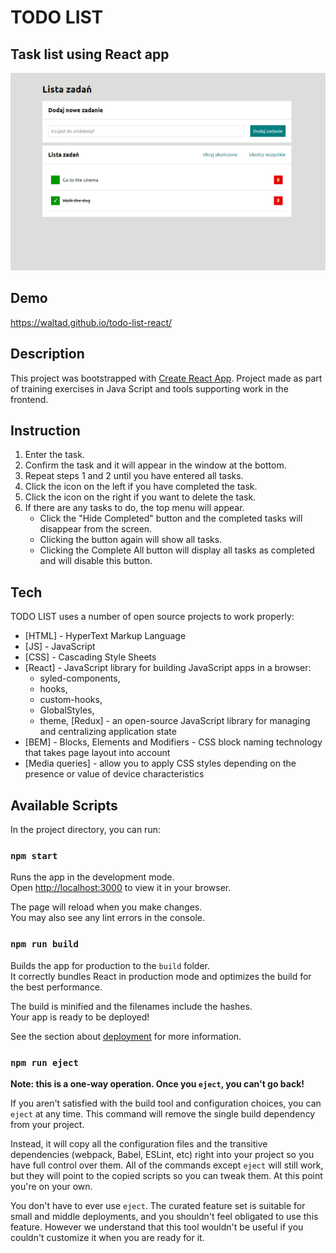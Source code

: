 # TODO LIST

## Task list using React app

![TO-DO LIST PRESENTATION](public/Introduction.gif)

## Demo

<https://waltad.github.io/todo-list-react/>

## Description

This project was bootstrapped with [Create React App](https://github.com/facebook/create-react-app).
Project made as part of training exercises in Java Script and tools supporting work in the frontend.

## Instruction

1. Enter the task.
2. Confirm the task and it will appear in the window at the bottom.
3. Repeat steps 1 and 2 until you have entered all tasks.
4. Click the icon on the left if you have completed the task.
5. Click the icon on the right if you want to delete the task.
6. If there are any tasks to do, the top menu will appear.
   - Click the "Hide Completed" button and the completed tasks will disappear from the screen.
   - Clicking the button again will show all tasks.
   - Clicking the Complete All button will display all tasks as completed and will disable this button.

## Tech

TODO LIST uses a number of open source projects to work properly:

- [HTML] - HyperText Markup Language
- [JS] - JavaScript
- [CSS] - Cascading Style Sheets
- [React] - JavaScript library for building JavaScript apps in a browser:
  * syled-components,
  * hooks,
  * custom-hooks,
  * GlobalStyles,
  * theme,
  [Redux] - an open-source JavaScript library for managing and centralizing application state
- [BEM] - Blocks, Elements and Modifiers - CSS block naming technology that takes page layout into account
- [Media queries] - allow you to apply CSS styles depending on the presence or value of device characteristics

## Available Scripts

In the project directory, you can run:

### `npm start`

Runs the app in the development mode.\
Open [http://localhost:3000](http://localhost:3000) to view it in your browser.

The page will reload when you make changes.\
You may also see any lint errors in the console.

### `npm run build`

Builds the app for production to the `build` folder.\
It correctly bundles React in production mode and optimizes the build for the best performance.

The build is minified and the filenames include the hashes.\
Your app is ready to be deployed!

See the section about [deployment](https://facebook.github.io/create-react-app/docs/deployment) for more information.

### `npm run eject`

**Note: this is a one-way operation. Once you `eject`, you can't go back!**

If you aren't satisfied with the build tool and configuration choices, you can `eject` at any time. This command will remove the single build dependency from your project.

Instead, it will copy all the configuration files and the transitive dependencies (webpack, Babel, ESLint, etc) right into your project so you have full control over them. All of the commands except `eject` will still work, but they will point to the copied scripts so you can tweak them. At this point you're on your own.

You don't have to ever use `eject`. The curated feature set is suitable for small and middle deployments, and you shouldn't feel obligated to use this feature. However we understand that this tool wouldn't be useful if you couldn't customize it when you are ready for it.
